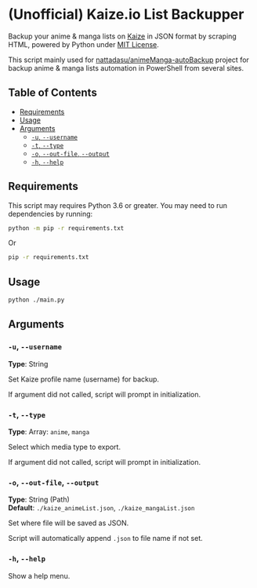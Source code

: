 <!-- cSpell:words kaize backupper -->

<!-- omit in toc -->
# (Unofficial) Kaize.io List Backupper

Backup your anime & manga lists on [Kaize] in JSON format by scraping HTML, powered by Python under [MIT License][LICENSE].

This script mainly used for [nattadasu/animeManga-autoBackup](https://github.com/nattadasu/animeManga-autoBackup) project for backup anime & manga lists automation in PowerShell from several sites.

<!-- omit in toc -->
## Table of Contents

* [Requirements](#requirements)
* [Usage](#usage)
* [Arguments](#arguments)
  * [`-u`, `--username`](#-u---username)
  * [`-t`, `--type`](#-t---type)
  * [`-o`, `--out-file`, `--output`](#-o---out-file---output)
  * [`-h`, `--help`](#-h---help)

## Requirements

This script may requires Python 3.6 or greater. You may need to run dependencies by running:

```bash
python -m pip -r requirements.txt
```

Or

```bash
pip -r requirements.txt
```

## Usage

```bash
python ./main.py
```

## Arguments

### `-u`, `--username`

**Type**: String

Set Kaize profile name (username) for backup.

If argument did not called, script will prompt in initialization.

### `-t`, `--type`

**Type**: Array: `anime`, `manga`

Select which media type to export.

If argument did not called, script will prompt in initialization.

### `-o`, `--out-file`, `--output`

**Type**: String (Path)\
**Default**: `./kaize_animeList.json`, `./kaize_mangaList.json`

Set where file will be saved as JSON.

Script will automatically append `.json` to file name if not set.

### `-h`, `--help`

Show a help menu.

<!-- Refs -->
[Kaize]: https://kaize.io
[LICENSE]: ./LICENSE
